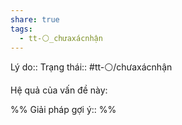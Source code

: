 ```yaml
---
share: true
tags:
  - tt-⚪_chưaxácnhận
---
```


Lý do:: 
Trạng thái:: #tt-⚪/chưaxácnhận

Hệ quả của vấn đề này:


%%
Giải pháp gợi ý:: 
%%



